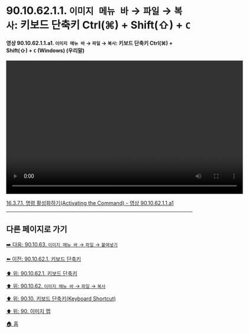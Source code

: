 # 90.10.62.1.1. `이미지 메뉴 바` → `파일` → `복사`: 키보드 단축키 Ctrl(⌘) + Shift(⇧) + `C`

<a id="90-10-62-01-01-a1"></a>

#### 영상 90.10.62.1.1.a1. `이미지 메뉴 바` → `파일` → `복사`: 키보드 단축키 Ctrl(⌘) + Shift(⇧) + `C` (Windows) (우리말)
<video controls="controls" width="640" height="360" src="https://github.com/user-attachments/assets/9e238c06-15f5-46ae-8e40-b3d9bf2c6baa"></video>

[16.3.7.1. 명령 활성화하기(Activating the Command) - 영상 90.10.62.1.1.a1](./16-03-07-01-activating_the_command.md#90-10-62-01-01-a1)

***

## 다른 페이지로 가기

[➡️ 다음: 90.10.63. `이미지 메뉴 바` → `파일` → `붙여넣기`](./90-10-63-00-menu_edit_paste.md)

[⬅️ 이전: 90.10.62.1. 키보드 단축키](./90-10-62-01-00-keyboard_shortcut.md)

[⬆️ 위: 90.10.62.1. 키보드 단축키](./90-10-62-01-00-keyboard_shortcut.md)

[⬆️ 위: 90.10.62. `이미지 메뉴 바` → `파일` → `복사`](./90-10-62-00-menu_edit_copy_visible.md)

[⬆️ 위: 90.10. 키보드 단축키(Keyboard Shortcut)](./90-10-00-keyboard_shortcut.md)

[⬆️ 위: 90. 이미지 맵](./90-00-image-map.md)

[🏠 홈](./00-home.md)